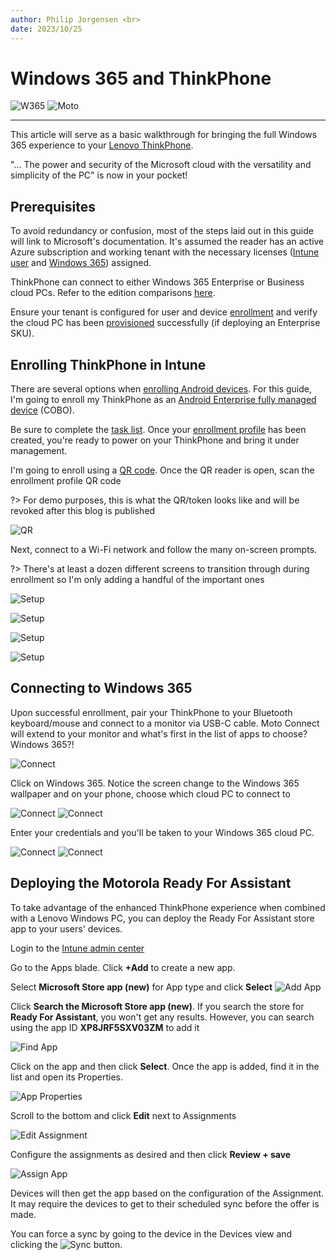 ```yaml
---
author: Philip Jorgensen <br>
date: 2023/10/25
---
```


# Windows 365 and ThinkPhone

![W365](..\img\2023\thinkphone_w365\w365.jpg)
![Moto](..\img\2023\thinkphone_w365\motorola.png)

---

This article will serve as a basic walkthrough for bringing the full Windows 365 experience to your [Lenovo ThinkPhone](https://motorolanews.com/motorola-partners-with-microsoft-to-bring-new-productivity-features-to-the-thinkphone/).

"... The power and security of the Microsoft cloud with the versatility and simplicity of the PC" is now in your pocket!

## Prerequisites

To avoid redundancy or confusion, most of the steps laid out in this guide will link to Microsoft's documentation. It's assumed the reader has an active Azure subscription and working tenant with the necessary licenses ([Intune user](https://learn.microsoft.com/mem/intune/fundamentals/licenses-assign) and [Windows 365](https://learn.microsoft.com/windows-365/business-enterprise-comparison#purchasing-and-licensing-comparisons)) assigned.

ThinkPhone can connect to either Windows 365 Enterprise or Business cloud PCs. Refer to the edition comparisons [here](https://learn.microsoft.com/windows-365/business-enterprise-comparison).

Ensure your tenant is configured for user and device [enrollment](https://learn.microsoft.com/mem/intune/fundamentals/deployment-guide-enrollment) and verify the cloud PC has been [provisioned](https://learn.microsoft.com/windows-365/enterprise/deployment-overview) successfully (if deploying an Enterprise SKU).

## Enrolling ThinkPhone in Intune

There are several options when [enrolling Android devices](https://learn.microsoft.com/mem/intune/fundamentals/deployment-guide-enrollment-android). For this guide, I'm going to enroll my ThinkPhone as an [Android Enterprise fully managed device](https://learn.microsoft.com/mem/intune/fundamentals/deployment-guide-enrollment-android#android-enterprise-fully-managed) (COBO).

Be sure to complete the [task list](https://learn.microsoft.com/mem/intune/fundamentals/deployment-guide-enrollment-android#admin-tasks-fully-managed). Once your [enrollment profile](https://learn.microsoft.com/mem/intune/enrollment/android-fully-managed-enroll#step-2-create-new-enrollment-profile) has been created, you're ready to power on your ThinkPhone and bring it under management.

I'm going to enroll using a [QR code](https://learn.microsoft.com/mem/intune/enrollment/android-dedicated-devices-fully-managed-enroll#enroll-by-using-a-qr-code). Once the QR reader is open, scan the enrollment profile QR code

?> For demo purposes, this is what the QR/token looks like and will be revoked after this blog is published

![QR](..\img\2023\thinkphone_w365\image1.jpg)

Next, connect to a Wi-Fi network and follow the many on-screen prompts.

?> There's at least a dozen different screens to transition through during enrollment so I'm only adding a handful of the important ones

![Setup](..\img\2023\thinkphone_w365\image2.jpg)

![Setup](..\img\2023\thinkphone_w365\image3.jpg)

![Setup](..\img\2023\thinkphone_w365\image4.jpg)

![Setup](..\img\2023\thinkphone_w365\image5.jpg)

## Connecting to Windows 365

Upon successful enrollment, pair your ThinkPhone to your Bluetooth keyboard/mouse and connect to a monitor via USB-C cable. Moto Connect will extend to your monitor and what's first in the list of apps to choose? Windows 365?!

![Connect](..\img\2023\thinkphone_w365\image6.jpg)

Click on Windows 365. Notice the screen change to the Windows 365 wallpaper and on your phone, choose which cloud PC to connect to

![Connect](..\img\2023\thinkphone_w365\image7.jpg)
![Connect](..\img\2023\thinkphone_w365\image8.jpg)

Enter your credentials and you'll be taken to your Windows 365 cloud PC.

![Connect](..\img\2023\thinkphone_w365\image9.jpg)
![Connect](..\img\2023\thinkphone_w365\image10.jpg)

## Deploying the Motorola Ready For Assistant

To take advantage of the enhanced ThinkPhone experience when combined with a Lenovo Windows PC, you can deploy the Ready For Assistant store app to your users' devices.

Login to the [Intune admin center](https://intune.microsoft.com/#view/Microsoft_Intune_DeviceSettings/AppsWindowsMenu/~/windowsApps)

Go to the Apps blade. Click **+Add** to create a new app.

Select **Microsoft Store app (new)** for App type and click **Select**
![Add App](..\img\2023\thinkphone_w365\image13.png)

Click **Search the Microsoft Store app (new)**. If you search the store for **Ready For Assistant**, you won't get any results. However, you can search using the app ID **XP8JRF5SXV03ZM** to add it

![Find App](..\img\2023\thinkphone_w365\image14.png)

Click on the app and then click **Select**. Once the app is added, find it in the list and open its Properties.

![App Properties](..\img\2023\thinkphone_w365\image15.png)

Scroll to the bottom and click **Edit** next to Assignments

![Edit Assignment](..\img\2023\thinkphone_w365\image16.png)

Configure the assignments as desired and then click **Review + save**

![Assign App](..\img\2023\thinkphone_w365\image17.png)

Devices will then get the app based on the configuration of the Assignment. It may require the devices to get to their scheduled sync before the offer is made.

You can force a sync by going to the device in the Devices view and clicking the ![Sync](..\img\2023\thinkphone_w365\image18.png) button.

